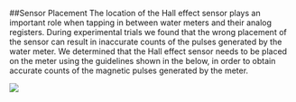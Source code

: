 ##Sensor Placement
The location of the Hall effect sensor plays an important role when tapping in between water meters and their analog registers. During experimental trials we found that the wrong placement of the sensor can result in inaccurate counts of the pulses generated by the water meter. We determined that the Hall effect sensor needs to be placed on the meter using the guidelines shown in the below, in order to obtain accurate counts of the magnetic pulses generated by the meter.

![](https://github.com/UCHIC/WaterMonitor/blob/master/doc/images/WaterMeter.png)
